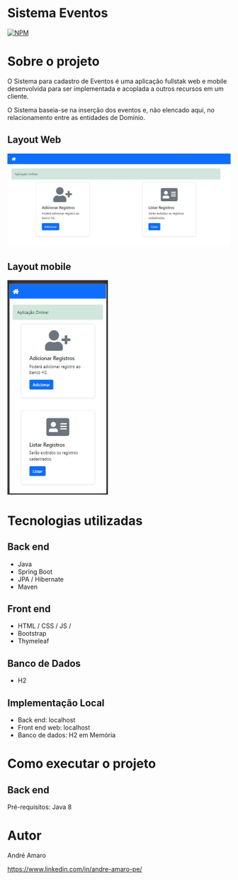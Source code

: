 # Sistema Eventos

[![NPM](https://img.shields.io/npm/l/react)](https://github.com/andresilvape/eventos/blob/add-license-1/LICENSE)

# Sobre o projeto

O Sistema para cadastro de Eventos é uma aplicação fullstak web e mobile desenvolvida para ser implementada e acoplada a outros recursos em um cliente.

O Sistema baseia-se na inserção dos eventos e, não elencado aqui, no relacionamento entre as entidades de Domínio.

## Layout Web
![Alt text](https://github.com/andresilvape/eventos/blob/master/docs/eventos.JPG?raw=true "Title")

## Layout mobile
![Alt text](https://github.com/andresilvape/eventos/blob/master/docs/mobile.JPG?raw=true")


# Tecnologias utilizadas
## Back end
- Java
- Spring Boot
- JPA / Hibernate
- Maven
## Front end
- HTML / CSS / JS / 
- Bootstrap
- Thymeleaf
## Banco de Dados
- H2

## Implementação Local
- Back end: localhost
- Front end web: localhost
- Banco de dados: H2 em Memória

# Como executar o projeto

## Back end
Pré-requisitos: Java 8

# Autor

André Amaro

https://www.linkedin.com/in/andre-amaro-pe/
